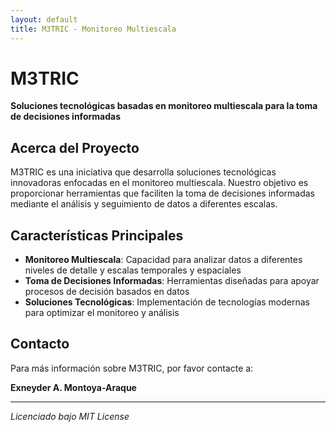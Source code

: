 ```yaml
---
layout: default
title: M3TRIC - Monitoreo Multiescala
---
```


# M3TRIC

**Soluciones tecnológicas basadas en monitoreo multiescala para la toma de decisiones informadas**

## Acerca del Proyecto

M3TRIC es una iniciativa que desarrolla soluciones tecnológicas innovadoras enfocadas en el monitoreo multiescala. Nuestro objetivo es proporcionar herramientas que faciliten la toma de decisiones informadas mediante el análisis y seguimiento de datos a diferentes escalas.

## Características Principales

- **Monitoreo Multiescala**: Capacidad para analizar datos a diferentes niveles de detalle y escalas temporales y espaciales
- **Toma de Decisiones Informadas**: Herramientas diseñadas para apoyar procesos de decisión basados en datos
- **Soluciones Tecnológicas**: Implementación de tecnologías modernas para optimizar el monitoreo y análisis

## Contacto

Para más información sobre M3TRIC, por favor contacte a:

**Exneyder A. Montoya-Araque**

---

*Licenciado bajo MIT License*
